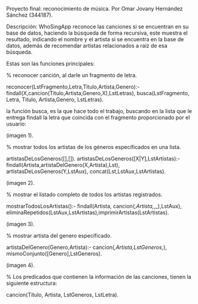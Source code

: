 Proyecto final: reconocimiento de música.
Por Omar Jovany Hernández Sánchez (344187).

Descripción: 
WhoSingApp reconoce las canciones si se encuentran en su base de datos, haciendo la búsqueda de forma recursiva, este muestra el resultado, indicando el nombre y el artista si se encuentra en la base de datos, además de recomendar artistas relacionados a raíz de esa búsqueda.

Estas son las funciones principales:

% reconocer canción, al darle un fragmento de letra.

reconocer(LstFragmento,Letra,Titulo,Artista,Genero):-
    findall(X,cancion(Titulo,Artista,Genero,X),LstLetras),
       busca(LstFragmento, Letra, Titulo, Artista,Genero, LstLetras).

la función busca, es la que hace todo el trabajo, buscando en la lista que le entrega findall la letra que coincida con el fragmento proporcionado por el usuario:

(imagen 1).

% mostrar todos los artistas de los géneros especificados en una lista.

artistasDeLosGeneros([],[]).
artistasDeLosGeneros([X|Y],LstArtistas):-
    findall(Artista,artistaDelGenero(X,Artista),Lst),
       artistasDeLosGeneros(Y,LstAux), concat(Lst,LstAux,LstArtistas).

(imagen 2).

% mostrar el listado completo de todos los artistas registrados.

mostrarTodosLosArtistas():- findall(Artista, cancion(_,Artista,_,_),LstAux), eliminaRepetidos(LstAux,LstArtistas),imprimirArtistas(LstArtistas).

(imagen 3).

% mostrar artista del genero especificado.

artistaDelGenero(Genero,Artista):-
    cancion(_,Artista,LstGeneros,_), mismoConjunto([Genero],LstGeneros).

(imagen 4).

% Los predicados que contienen la información de las canciones, tienen la siguiente estructura:

cancion(Titulo, Artista, LstGeneros, LstLetra).